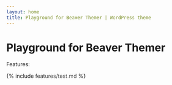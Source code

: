 ```yaml
---
layout: home
title: Playground for Beaver Themer | WordPress theme
---
```


# Playground for Beaver Themer

Features:

{% include features/test.md %}
